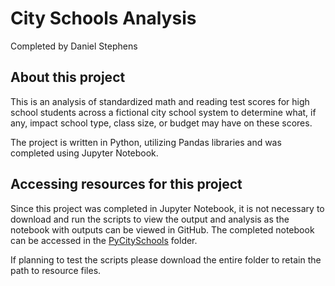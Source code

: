 # City Schools Analysis
Completed by Daniel Stephens

## About this project
This is an analysis of standardized math and reading test scores for high school students across a fictional city school system to determine what, if any, impact school type, class size, or budget may have on these scores.

The project is written in Python, utilizing Pandas libraries and was completed using Jupyter Notebook. 

## Accessing resources for this project

Since this project was completed in Jupyter Notebook, it is not necessary to download and run the scripts to view the output and analysis as the notebook with outputs can be viewed in GitHub. The completed notebook can be accessed in the [PyCitySchools](PyCitySchools) folder. 

If planning to test the scripts please download the entire folder to retain the path to resource files. 

